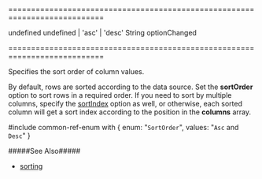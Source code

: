 ===========================================================================
<!--default-->undefined<!--/default-->
<!--acceptValues-->undefined | 'asc' | 'desc'<!--/acceptValues-->
<!--type-->String<!--/type-->
<!--firedEvents-->optionChanged<!--/firedEvents-->
===========================================================================

<!--shortDescription-->
Specifies the sort order of column values.
<!--/shortDescription-->

<!--fullDescription-->
By default, rows are sorted according to the data source. Set the **sortOrder** option to sort rows in a required order. If you need to sort by multiple columns, specify the [sortIndex]({basewidgetpath}/Configuration/columns/#sortIndex) option as well, or otherwise, each sorted column will get a sort index according to the position in the **columns** array.

#include common-ref-enum with {
    enum: "`SortOrder`",
    values: "`Asc` and `Desc`"
}

#####See Also#####
- [sorting]({basewidgetpath}/Configuration/sorting/)
<!--/fullDescription-->